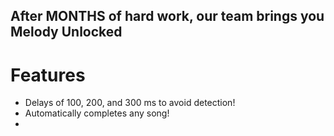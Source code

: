 ## After MONTHS of hard work, our team brings you Melody Unlocked

# Features
- Delays of 100, 200, and 300 ms to avoid detection!
- Automatically completes any song!
- 
